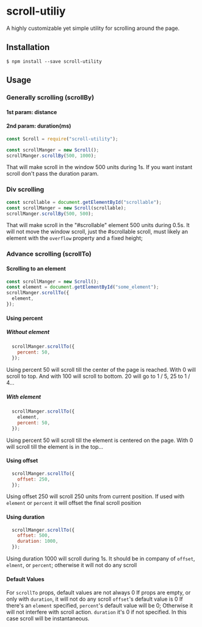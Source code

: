 # scroll-utiliy
A highly customizable yet simple utility for scrolling around the page.

## Installation

```console
$ npm install --save scroll-utility 
```

## Usage

### Generally scrolling (scrollBy)
#### 1st param: distance
#### 2nd param: duration(ms)
```js
const Scroll = require("scroll-utility");

const scrollManger = new Scroll();
scrollManger.scrollBy(500, 1000);
```

That will make scroll in the window 500 units during 1s.
If you want instant scroll don't pass the duration param.

### Div scrolling
```js
const scrollable = document.getElementById("scrollable");
const scrollManger = new Scroll(scrollable);
scrollManger.scrollBy(500, 500);
```

That will make scroll in the "#scrollable" element 500 units during 0.5s.
It will not move the window scroll, just the #scrollable scroll, must likely an element with the `overflow` property and a fixed height;

### Advance scrolling (scrollTo)
#### Scrolling to an element
```js
const scrollManger = new Scroll();
const element = document.getElementById("some_element");
scrollManger.scrollTo({
  element,
});
```
#### Using percent
##### Without element
```js
  scrollManger.scrollTo({
    percent: 50,
  });
```
Using percent 50 will scroll till the center of the page is reached.
With 0 will scroll to top. And with 100 will scroll to bottom.
20 will go to 1 / 5, 25 to 1 / 4...

##### With element
```js
  scrollManger.scrollTo({
    element,
    percent: 50,
  });
```
Using percent 50 will scroll till the element is centered on the page.
With 0 will scroll till the element is in the top...
#### Using offset
```js
  scrollManger.scrollTo({
    offset: 250,
  });
```
Using offset 250 will scroll 250 units from current position.
If used with `element` or `percent` it will offset the final scroll position
#### Using duration
```js
  scrollManger.scrollTo({
    offset: 500,
    duration: 1000,
  });
```
Using duration 1000 will scroll during 1s.
It should be in company of `offset`, `elment`, or `percent`; otherwise it will not do any scroll

#### Default Values
For `scrollTo` props, default values are not always 0
If props are empty, or only with `duration`, it will not do any scroll
`offset`'s default value is 0
If there's an `element` specified, `percent`'s default value will be 0;
Otherwise it will not interfere with scroll action.
`duration` it's 0 if not specified. In this case scroll will be instantaneous.
